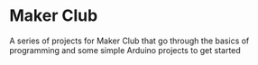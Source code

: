# Maker Club

A series of projects for Maker Club that go through the basics of programming and some simple Arduino projects to get started
